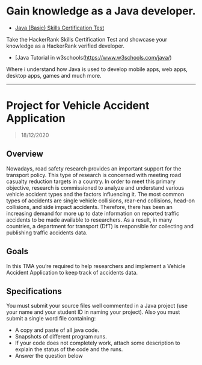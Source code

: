 




# Gain knowledge as a Java developer.





- [Java (Basic) Skills Certification Test](https://www.hackerrank.com/skills-verification/java_basic)



Take the HackerRank Skills Certification Test and showcase your knowledge as a HackerRank verified developer.



- [Java Tutorial in w3schools(https://www.w3schools.com/java/)



Where i understand how Java is used to develop mobile apps, web apps, desktop apps, games and much more.









-----------------------------------

# Project for Vehicle Accident Application
 
 
 > 18/12/2020


## Overview

Nowadays, road safety research provides an important support for the transport policy. This type of research is concerned with meeting road casualty reduction targets in a country. In order to meet this primary objective, research is commissioned to analyze and understand various vehicle accident types and the factors influencing it. The most common types of accidents are single vehicle collisions, rear-end collisions, head-on collisions, and side impact accidents. Therefore, there has been an increasing demand for more up to date information on reported traffic accidents to be made available to researchers. As a result, in many countries, a department for transport (DfT) is responsible for collecting and publishing traffic accidents data. 



## Goals


In this TMA you’re required to help researchers and implement a Vehicle Accident Application to keep track of accidents data.


## Specifications


You must submit your source files well commented in a Java project (use your name and your student ID in naming your project).
Also you must submit a single word file containing: 


 - A copy and paste of all java code. 
 - Snapshots of different program runs.
 - If your code does not completely work, attach some description to explain the status of the code and the runs. 
 - Answer the question below
